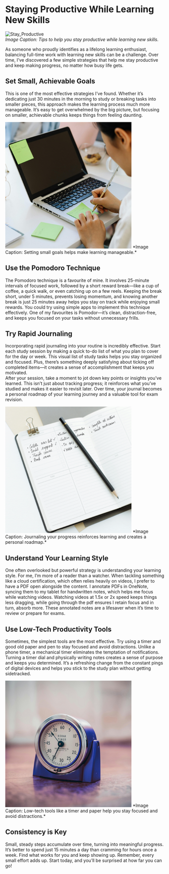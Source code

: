 

# Staying Productive While Learning New Skills

![Stay_Productive](./assets/img/250115_stay_productive_4.png)  
*Image Caption: Tips to help you stay productive while learning new skills.*

As someone who proudly identifies as a lifelong learning enthusiast, balancing full-time work with learning new skills can be a challenge. Over time, I’ve discovered a few simple strategies that help me stay productive and keep making progress, no matter how busy life gets.

## Set Small, Achievable Goals
This is one of the most effective strategies I’ve found. Whether it’s dedicating just 30 minutes in the morning to study or breaking tasks into smaller pieces, this approach makes the learning process much more manageable. It’s easy to get overwhelmed by the big picture, but focusing on smaller, achievable chunks keeps things from feeling daunting.

<img src="./assets/img/250115_task_plan.png" alt="Set Small Goals" height="400">
*Image Caption: Setting small goals helps make learning manageable.*

## Use the Pomodoro Technique
The Pomodoro technique is a favourite of mine. It involves 25-minute intervals of focused work, followed by a short reward break—like a cup of coffee, a quick walk, or even catching up on a few reels. Keeping the break short, under 5 minutes, prevents losing momentum, and knowing another break is just 25 minutes away helps you stay on track while enjoying small rewards. You could try using simple apps to implement this technique effectively. One of my favourites is Pomodor—it’s clean, distraction-free, and keeps you focused on your tasks without unnecessary frills.

<!---
<img src="./assets/img/250115_timer.png" alt="Pomodoro Timer" width="400" height="400">  
*Image Caption: The Pomodoro technique helps you stay focused with timed intervals and breaks.*
-->

## Try Rapid Journaling
Incorporating rapid journaling into your routine is incredibly effective. Start each study session by making a quick to-do list of what you plan to cover for the day or week. This visual list of study tasks helps you stay organized and focused. Plus, there’s something deeply satisfying about ticking off completed items—it creates a sense of accomplishment that keeps you motivated.  
After your session, take a moment to jot down key points or insights you’ve learned. This isn’t just about tracking progress; it reinforces what you’ve studied and makes it easier to revisit later. Over time, your journal becomes a personal roadmap of your learning journey and a valuable tool for exam revision.

<img src="./assets/img/250115_rapid_journal.png" alt="Journaling" height="400">  
*Image Caption: Journaling your progress reinforces learning and creates a personal roadmap.*

## Understand Your Learning Style
One often overlooked but powerful strategy is understanding your learning style. For me, I’m more of a reader than a watcher. When tackling something like a cloud certification, which often relies heavily on videos, I prefer to have a PDF open alongside the content. I annotate PDFs in OneNote, syncing them to my tablet for handwritten notes, which helps me focus while watching videos. Watching videos at 1.5x or 2x speed keeps things less dragging, while going through the pdf ensures I retain focus and in turn, absorb more. These annotated notes are a lifesaver when it’s time to review or prepare for exams.

<!---
<img src="./assets/img/250115_rapid_journal.png" alt="Learning Style" width="400" height="400">  
*Image Caption: Annotating PDFs while watching videos helps me stay engaged and retain information.*
-->

## Use Low-Tech Productivity Tools
Sometimes, the simplest tools are the most effective. Try using a timer and good old paper and pen to stay focused and avoid distractions. Unlike a phone timer, a mechanical timer eliminates the temptation of notifications. Turning a timer dial and physically writing notes creates a sense of purpose and keeps you determined. It’s a refreshing change from the constant pings of digital devices and helps you stick to the study plan without getting sidetracked.

<img src="./assets/img/250115_timer.png" alt="Low-Tech Tools" height="400">  
*Image Caption: Low-tech tools like a timer and paper help you stay focused and avoid distractions.*

## Consistency is Key
Small, steady steps accumulate over time, turning into meaningful progress. It’s better to spend just 15 minutes a day than cramming for hours once a week. Find what works for you and keep showing up. Remember, every small effort adds up. Start today, and you’ll be surprised at how far you can go!

<!---
<img src="./assets/img/250115_rapid_journal.png" alt="Consistency" width="400" height="400">  
*Image Caption: Consistency is key to making steady progress over time.*
-->
